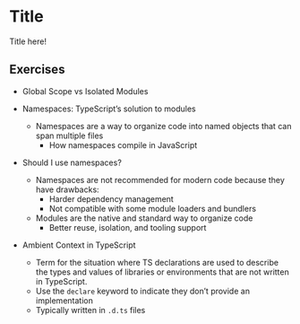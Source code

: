 # Title

Title here!

## Exercises

- Global Scope vs Isolated Modules

- Namespaces: TypeScript’s solution to modules

  - Namespaces are a way to organize code into named objects that can span multiple files
    - How namespaces compile in JavaScript

- Should I use namespaces?

  - Namespaces are not recommended for modern code because they have drawbacks:
    - Harder dependency management
    - Not compatible with some module loaders and bundlers
  - Modules are the native and standard way to organize code
    - Better reuse, isolation, and tooling support

- Ambient Context in TypeScript
  - Term for the situation where TS declarations are used to describe the types and values of libraries or environments that are not written in TypeScript.
  - Use the `declare` keyword to indicate they don’t provide an implementation
  - Typically written in `.d.ts` files
